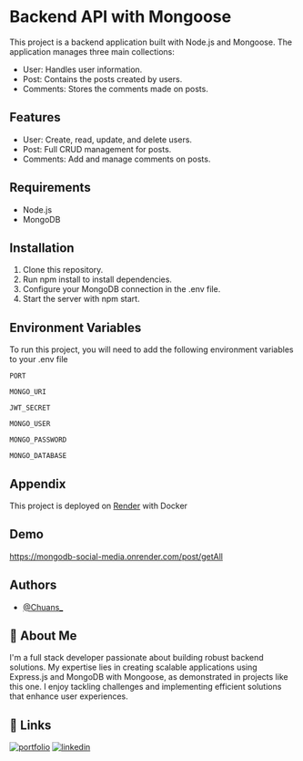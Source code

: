 # Backend API with Mongoose

This project is a backend application built with Node.js and Mongoose. The application manages three main collections:

- User: Handles user information.
- Post: Contains the posts created by users.
- Comments: Stores the comments made on posts.

## Features

- User: Create, read, update, and delete users.
- Post: Full CRUD management for posts.
- Comments: Add and manage comments on posts.

## Requirements
- Node.js
- MongoDB

## Installation
1. Clone this repository.
2. Run npm install to install dependencies.
3. Configure your MongoDB connection in the .env file.
4. Start the server with npm start.

## Environment Variables

To run this project, you will need to add the following environment variables to your .env file

`PORT`

`MONGO_URI`

`JWT_SECRET`

`MONGO_USER`

`MONGO_PASSWORD`

`MONGO_DATABASE`

## Appendix

This project is deployed on [Render](https://render.com/) with Docker

## Demo

https://mongodb-social-media.onrender.com/post/getAll


## Authors

- [@Chuans_](https://github.com/juaazn)


## 🚀 About Me
I'm a full stack developer passionate about building robust backend solutions. My expertise lies in creating scalable applications using Express.js and MongoDB with Mongoose, as demonstrated in projects like this one. I enjoy tackling challenges and implementing efficient solutions that enhance user experiences.

## 🔗 Links
[![portfolio](https://img.shields.io/badge/my_portfolio-000?style=for-the-badge&logo=ko-fi&logoColor=white)](https://github.com/juaazn)
[![linkedin](https://img.shields.io/badge/linkedin-0A66C2?style=for-the-badge&logo=linkedin&logoColor=white)](https://www.linkedin.com/in/juan-diego-acosta-liscano-821ba619a/)

